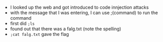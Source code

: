 * I looked up the web and got introduced to code innjection attacks
* with the message that I was entering, I can use ;(command) to run the command
* first did ```;ls```
* found out that there was a falg.txt (note the spelling)
* ```;cat falg.txt``` gave the flag
